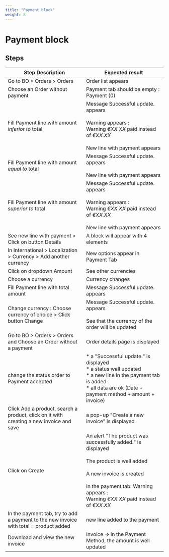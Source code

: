```yaml
---
title: "Payment block"
weight: 8
---
```


# Payment block
## Steps
| Step Description | Expected result |
| ----- | ----- |
| Go to BO > Orders > Orders | Order list appears |
| Choose an Order without payment | Payment tab should be empty : Payment (0) |
| Fill Payment line with amount *inferior to* total | Message Successful update. appears<br><br>Warning appears : <br>Warning *€XX.XX* paid instead of *€XX.XX*<br><br>New line with payment appears |
| Fill Payment line with amount *equal to* total | Message Successful update. appears<br><br>New line with payment appears |
| Fill Payment line with amount *superior to* total | Message Successful update. appears<br><br>Warning appears : <br>Warning *€XX.XX* paid instead of *€XX.XX*<br><br>New line with payment appears |
| See new line with payment > Click on button Details | A block will appear with 4 elements |
| In International > Localization > Currency > Add another currency | New options appear in Payment Tab |
| Click on dropdown Amount | See other currencies |
| Choose a currency | Currency changes |
| Fill Payment line with total amount | Message Successful update. appears |
| Change currency : Choose currency of choice > Click button Change | Message Successful update. appears<br><br>See that the currency of the order will be updated |
| Go to BO > Orders > Orders and Choose an Order without a payment | Order details page is displayed |
| change the status order to Payment accepted | * a "Successful update." is displayed<br> * a status well updated<br> * a new line in the payment tab is added<br> * all data are ok (Date + payment method + amount + invoice) |
| Click Add a product, search a product, click on it with creating a new invoice and save | a pop-up "Create a new invoice" is displayed |
| Click on Create | An alert "The product was successfully added." is displayed<br><br>The product is well added<br><br>A new invoice is created<br><br>In the payment tab: Warning appears : <br>Warning *€XX.XX* paid instead of *€XX.XX* |
| In the payment tab, try to add a payment to the new invoice with total = product added | new line added to the payment |
| Download and view the new invoice | Invoice => in the Payment Method, the amount is well updated |
